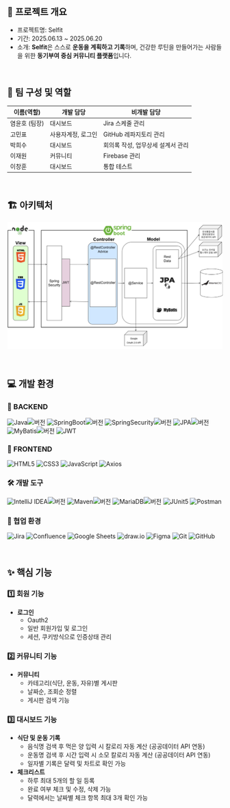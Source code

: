 <br/>

## 📌 프로젝트 개요

- 프로젝트명: Selfit  
- 기간: 2025.06.13 ~ 2025.06.20  
- 소개: **Selfit**은 스스로 **운동을 계획하고 기록**하며, 건강한 루틴을 만들어가는 사람들을 위한  **동기부여 중심 커뮤니티 플랫폼**입니다.

<br/>

## 👥 팀 구성 및 역할

| 이름(역할)     | 개발 담당          | 비개발 담당                 |
|----------------|------------------------|----------------------------------|
| 염윤호 (팀장)   | 대시보드               | Jira 스케줄 관리                  |
| 고민표         | 사용자계정, 로그인   | GitHub 레파지토리 관리          |
| 박희수         | 대시보드               | 회의록 작성, 업무상세 설계서 관리  |
| 이재원         | 커뮤니티          | Firebase 관리      |
| 이창훈         | 대시보드     | 통합 테스트  |

<br/>

## 🏗️ 아키텍처
![Image](./arch.png)

<br/>

## 💻 개발 환경

### 🧠 BACKEND
![Java](https://img.shields.io/badge/Java-007396?style=flat-square&logo=openjdk&logoColor=white)![버전](https://img.shields.io/badge/22.0.2-555555?style=flat-square)
![SpringBoot](https://img.shields.io/badge/SpringBoot-6DB33F?style=flat-square&logo=spring&logoColor=white)![버전](https://img.shields.io/badge/3.4.5-555555?style=flat-square)
![SpringSecurity](https://img.shields.io/badge/Spring%20Security-6DB33F?style=flat-square&logo=springsecurity&logoColor=white)![버전](https://img.shields.io/badge/6.3.1-555555?style=flat-square)
![JPA](https://img.shields.io/badge/JPA-FF7F50?style=flat-square)![버전](https://img.shields.io/badge/3.1.0-555555?style=flat-square)
![MyBatis](https://img.shields.io/badge/MyBatis-1F6CAB?style=flat-square)![버전](https://img.shields.io/badge/3.0.3-555555?style=flat-square)
![JWT](https://img.shields.io/badge/JWT-000000?style=flat-square&logo=jwt&logoColor=white)

### 🎨 FRONTEND
![HTML5](https://img.shields.io/badge/HTML5-E34F26?style=flat-square&logo=html5&logoColor=white)
![CSS3](https://img.shields.io/badge/CSS3-1572B6?style=flat-square&logo=css3&logoColor=white)
![JavaScript](https://img.shields.io/badge/JavaScript-F7DF1E?style=flat-square&logo=javascript&logoColor=black)
![Axios](https://img.shields.io/badge/Axios-5A29E4?style=flat-square&logo=axios&logoColor=white)

### 🛠️ 개발 도구
![IntelliJ IDEA](https://img.shields.io/badge/IDEA-000000?style=flat-square&logo=intellijidea)![버전](https://img.shields.io/badge/2025.1.1.1-555555?style=flat-square)
![Maven](https://img.shields.io/badge/Maven-C71A36?style=flat-square&logo=apachemaven)![버전](https://img.shields.io/badge/3.9.6-555555?style=flat-square)
![MariaDB](https://img.shields.io/badge/MariaDB-003545?style=flat-square&logo=mariadb)![버전](https://img.shields.io/badge/10.6.22-555555?style=flat-square)
![JUnit5](https://img.shields.io/badge/JUnit5-25A162?style=flat-square&logo=junit5&logoColor=white)
![Postman](https://img.shields.io/badge/Postman-FF6C37?style=flat-square&logo=postman&logoColor=white)

### 🤝 협업 환경
![Jira](https://img.shields.io/badge/Jira-0052CC?style=flat-square&logo=jira&logoColor=white)
![Confluence](https://img.shields.io/badge/Confluence-172B4D?style=flat-square&logo=confluence&logoColor=white)
![Google Sheets](https://img.shields.io/badge/Google_Sheets-34A853?style=flat-square&logo=googlesheets&logoColor=white)
![draw.io](https://img.shields.io/badge/draw.io-F08705?style=flat-square)
![Figma](https://img.shields.io/badge/Figma-F24E1E?style=flat-square&logo=figma&logoColor=white)
![Git](https://img.shields.io/badge/Git-F05032?style=flat-square&logo=git&logoColor=white)
![GitHub](https://img.shields.io/badge/GitHub-181717?style=flat-square&logo=github&logoColor=white)

<br/>

## ✨ 핵심 기능

### 1️⃣ 회원 기능
- **로그인**
  - Oauth2
  - 일반 회원가입 및 로그인
  - 세션, 쿠키방식으로 인증상태 관리
### 2️⃣ 커뮤니티 기능
- **커뮤니티**
  - 카테고리(식단, 운동, 자유)별 게시판
  - 날짜순, 조회순 정렬
  - 게시판 검색 기능
### 3️⃣ 대시보드 기능
- **식단 및 운동 기록**
  - 음식명 검색 후 먹은 양 입력 시 칼로리 자동 계산 (공공데이터 API 연동)
  - 운동명 검색 후 시간 입력 시 소모 칼로리 자동 계산 (공공데이터 API 연동)
  - 일자별 기록은 달력 및 차트로 확인 가능
- **체크리스트**
  - 하루 최대 5개의 할 일 등록
  - 완료 여부 체크 및 수정, 삭제 가능
  - 달력에서는 날짜별 체크 항목 최대 3개 확인 가능
